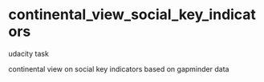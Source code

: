 # continental_view_social_key_indicators
udacity task

continental view on social key indicators based on gapminder data
